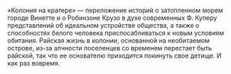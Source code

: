<!--2017-01-07 12:32:02-->
«Колония на кратере» — переложение историй о затопленном морем городе Винетте и о Робинзоне Крузо в духе современных Ф. Куперу представлений об идеальном устройстве общества, а также о способностях белого человека приспосабливаться к новым условиям обитания. Райская жизнь в колонии, основанной на необитаемом острове, из-за алчности поселенцев со временем перестает быть райской, так что ее основателю приходится покинуть свое детище. И как раз вовремя.